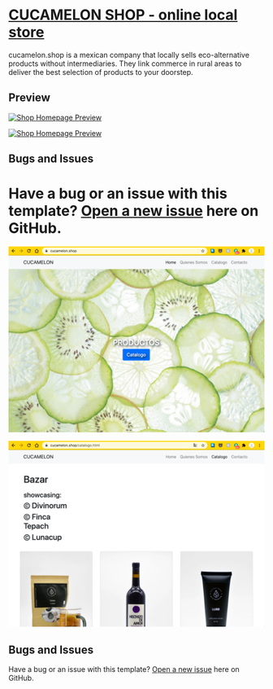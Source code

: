 # [CUCAMELON SHOP - online local store](https://cucamelon.shop)

cucamelon.shop is a mexican company that locally sells eco-alternative products without intermediaries.
They link commerce in rural areas to deliver the best selection of products to your doorstep.

## Preview
[![Shop Homepage Preview](https://github.com/MauMccoy/cucamelon/blob/master/cucamelonSlide1.png)](https://cucamelon.shop)


[![Shop Homepage Preview](https://github.com/MauMccoy/cucamelon/blob/master/bazarWeb.png)](https://cucamelon.shop)

## Bugs and Issues

Have a bug or an issue with this template? [Open a new issue](https://github.com/MauMccoy/cucamelon/issues) here on GitHub.
=======
[![Shop Homepage Preview](https://github.com/MauMccoy/cucamelonshop/blob/master/cucamelonSlide1.png)](https://cucamelon.shop)


[![Shop Homepage Preview](https://github.com/MauMccoy/cucamelonshop/blob/master/bazarWeb.png)](https://cucamelon.shop)

## Bugs and Issues

Have a bug or an issue with this template? [Open a new issue](https://github.com/MauMccoy/cucamelonshop/issues) here on GitHub.
